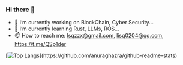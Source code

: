 ### Hi there 👋

<!--
**LSQzzx/LSQzzx** is a ✨ _special_ ✨ repository because its `README.md` (this file) appears on your GitHub profile.

Here are some ideas to get you started:

- 🔭 I’m currently working on ...
- 🌱 I’m currently learning ...
- 👯 I’m looking to collaborate on ...
- 🤔 I’m looking for help with ...
- 💬 Ask me about ...
- 📫 How to reach me: ...
- 😄 Pronouns: ...
- ⚡ Fun fact: ...
-->

- 🔭 I’m currently working on BlockChain, Cyber Security...
- 🌱 I’m currently learning Rust, LLMs, ROS...
- 📫 How to reach me: lsqzzx@gmail.com, lisq0204@qq.com, https://t.me/QSp1der

[![Top Langs](https://github-readme-stats.vercel.app/api/top-langs/?username=LSQzzx&hide_border=true&layout=compact&langs_count=6&text_color=000&icon_color=fff&bg_color=0,52fa5a,4dfcff,c64dff&theme=graywhite"")](https://github.com/anuraghazra/github-readme-stats)
